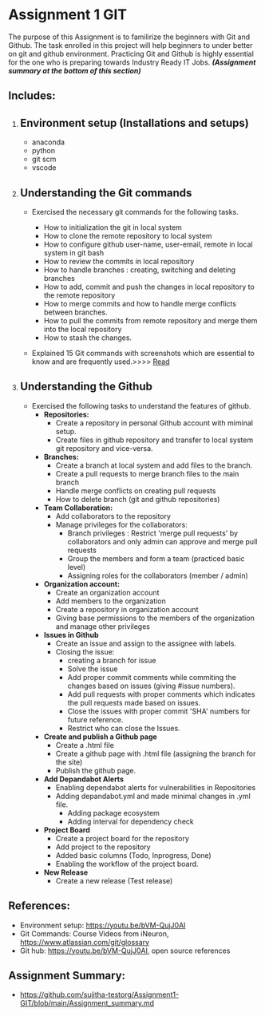 # Assignment 1 GIT

The purpose of this Assignment is to familirize the beginners with Git and Github. The task enrolled in this project will help beginners to under better on git and github environment. Practicing Git and Github is highly essential for the one who is preparing towards Industry Ready IT Jobs. ***(Assignment summary at the bottom of this section)***

## Includes:
1. Environment setup (Installations and setups)
   - 
   - anaconda
   - python
   - git scm
   - vscode

2. Understanding the Git commands
   - 
   - Exercised the necessary git commands for the following tasks.
      - How to initialization the git in local system
      - How to clone the remote repository to local system
      - How to configure github user-name, user-email, remote in local system in git bash
      - How to review the commits in local repository
      - How to handle branches : creating, switching and deleting branches
      - How to add, commit and push the changes in local repository to the remote repository
      - How to merge commits and how to handle merge conflicts between branches.
      - How to pull the commits from remote repository and merge them into the local repository
      - How to stash the changes.

   - Explained 15 Git commands with screenshots which are essential to know and are frequently used.>>>> [Read](https://github.com/sujitha-testorg/Assignment1-GIT/blob/main/Task1_gitcommands.md)
 
3. Understanding the Github
   - 
   - Exercised the following tasks to understand the features of github.
      - **Repositories:**
         - Create a repository in personal Github account with miminal setup.
         - Create files in github repository and transfer to local system git repository and vice-versa.
      - **Branches:**
         - Create a branch at local system and add files to the branch.
         - Create a pull requests to merge branch files to the main branch
         - Handle merge conflicts on creating pull requests
         - How to delete branch (git and github repositories)
      - **Team Collaboration:**
         - Add collaborators to the repository
         - Manage privileges for the collaborators:
           - Branch privileges : Restrict 'merge pull requests' by collaborators and only admin can approve and merge pull requests
           - Group the members and form a team (practiced basic level)
           - Assigning roles for the collaborators (member / admin)
      - **Organization account:**
         - Create an organization account
         - Add members to the organization
         - Create a repository in organization account
         - Giving base permissions to the members of the organization and manage other privileges
      - **Issues in Github**
         - Create an issue and assign to the assignee with labels.
         - Closing the issue:
            - creating a branch for issue
            - Solve the issue
            - Add proper commit comments while commiting the changes based on issues (giving #issue numbers).
            - Add pull requests with proper comments which indicates the pull requests made based on issues.
            - Close the issues with proper commit 'SHA' numbers for future reference.
            - Restrict who can close the Issues.
      - **Create and publish a Github page**
         - Create a .html file
         - Create a github page with .html file (assigning the branch for the site)
         - Publish the github page.
      - **Add Depandabot Alerts**
         - Enabling dependabot alerts for vulnerabilities in Repositories
         - Adding depandabot.yml and made minimal changes in .yml file.
            - Adding package ecosystem
            - Adding interval for dependency check
      - **Project Board**
         - Create a project board for the repository
         - Add project to the repository
         - Added basic columns (Todo, Inprogress, Done)
         - Enabling the workflow of the project board.
      - **New Release**
         - Create a new release (Test release)

## References:
   - Environment setup: https://youtu.be/bVM-QujJ0AI
   - Git Commands: Course Videos from iNeuron, https://www.atlassian.com/git/glossary
   - Git hub: https://youtu.be/bVM-QujJ0AI, open source references

## Assignment Summary:
   - https://github.com/sujitha-testorg/Assignment1-GIT/blob/main/Assignment_summary.md
